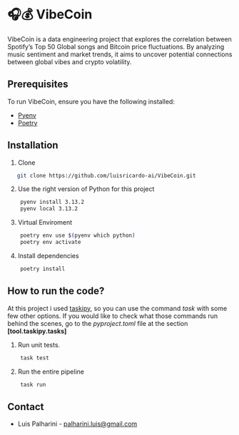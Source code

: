 # 🎧💰 VibeCoin
VibeCoin is a data engineering project that explores the correlation between Spotify’s Top 50 Global songs and Bitcoin price fluctuations. By analyzing music sentiment and market trends, it aims to uncover potential connections between global vibes and crypto volatility.

## Prerequisites
To run VibeCoin, ensure you have the following installed:

* [Pyenv](https://github.com/pyenv/pyenv)
* [Poetry](https://python-poetry.org)

## Installation
1. Clone 
```sh
   git clone https://github.com/luisricardo-ai/VibeCoin.git
```

2. Use the right version of Python for this project
```sh
    pyenv install 3.13.2
    pyenv local 3.13.2
```

3. Virtual Enviroment
```sh
    poetry env use $(pyenv which python)
    poetry env activate
```

4. Install dependencies
```sh
    poetry install
```

## How to run the code?
At this project i used [taskipy](https://github.com/taskipy/taskipy), so you can use the command *task* with some few other options. If you would like to check what those commands run behind the scenes, go to the *pyproject.toml* file at the section **[tool.taskipy.tasks]**

1. Run unit tests.
```sh
    task test
```

2. Run the entire pipeline
```sh
    task run
```

## Contact
* Luis Palharini - palharini.luis@gmail.com